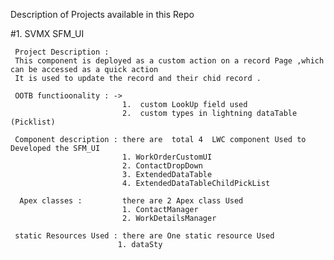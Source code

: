 
Description of Projects  available in this Repo
 
#1. SVMX SFM_UI 

    

     Project Description : 
     This component is deployed as a custom action on a record Page ,which can be accessed as a quick action 
     It is used to update the record and their chid record .
     
     OOTB functioonality : ->
                             1.  custom LookUp field used 
                             2.  custom types in lightning dataTable (Picklist)
 
     Component description : there are  total 4  LWC component Used to Developed the SFM_UI
                             1. WorkOrderCustomUI
                             2. ContactDropDown
                             3. ExtendedDataTable
                             4. ExtendedDataTableChildPickList
                             
      Apex classes :         there are 2 Apex class Used 
                             1. ContactManager 
                             2. WorkDetailsManager
                             
     static Resources Used : there are One static resource Used 
                            1. dataSty
     
     
     
     
     


